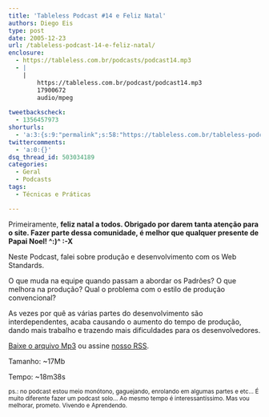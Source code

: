 ```yaml
---
title: 'Tableless Podcast #14 e Feliz Natal'
authors: Diego Eis
type: post
date: 2005-12-23
url: /tableless-podcast-14-e-feliz-natal/
enclosure:
  - https://tableless.com.br/podcasts/podcast14.mp3
  - |
    |
        https://tableless.com.br/podcast/podcast14.mp3
        17900672
        audio/mpeg
        
tweetbackscheck:
  - 1356457973
shorturls:
  - 'a:3:{s:9:"permalink";s:58:"https://tableless.com.br/tableless-podcast-14-e-feliz-natal";s:7:"tinyurl";s:26:"https://tinyurl.com/3e6mmdt";s:4:"isgd";s:19:"https://is.gd/J8DnG8";}'
twittercomments:
  - 'a:0:{}'
dsq_thread_id: 503034189
categories:
  - Geral
  - Podcasts
tags:
  - Técnicas e Práticas

---
```

Primeiramente, **feliz natal a todos. Obrigado por darem tanta atenção para o site. Fazer parte dessa comunidade, é melhor que qualquer presente de Papai Noel! ^:)^ :-X**

Neste Podcast, falei sobre produção e desenvolvimento com os Web Standards.
  
O que muda na equipe quando passam a abordar os Padrões? O que melhora na produção? Qual o problema com o estilo de produção convencional?

As vezes por quê as várias partes do desenvolvimento são interdependentes, acaba causando o aumento do tempo de produção, dando mais trabalho e trazendo mais dificuldades para os desenvolvedores.

[Baixe o arquivo Mp3][1] ou assine [nosso RSS][2].

Tamanho: ~17Mb
  
Tempo: ~18m38s

<small>ps.: no podcast estou meio monótono, gaguejando, enrolando em algumas partes e etc&#8230; É muito diferente fazer um podcast solo&#8230; Ao mesmo tempo é interessantíssimo. Mas vou melhorar, prometo. Vivendo e Aprendendo.</small>

 [1]: https://tableless.com.br/podcast/podcast14.mp3 "Podcast do Tableless"
 [2]: https://tableless.com.br/feed/ "RSS do Tableless - Notícias e Podcast"